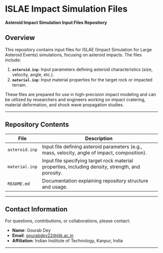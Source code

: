# **ISLAE Impact Simulation Files**  
**Asteroid Impact Simulation Input Files Repository**

## **Overview**  
This repository contains input files for ISLAE (Impact Simulation for Large Asteroid Events) simulations, focusing on asteroid impacts. The files include:  
1. **`asteroid.inp`**: Input parameters defining asteroid characteristics (size, velocity, angle, etc.).  
2. **`material.inp`**: Input material properties for the target rock or impacted terrain.  

These files are prepared for use in high-precision impact modeling and can be utilized by researchers and engineers working on impact cratering, material deformation, and shock wave propagation studies.

---

## **Repository Contents**  
| **File**             | **Description**                                                                                  |  
|-----------------------|------------------------------------------------------------------------------------------------|  
| `asteroid.inp`       | Input file defining asteroid parameters (e.g., mass, velocity, angle of impact, composition).   |  
| `material.inp`       | Input file specifying target rock material properties, including density, strength, and porosity. |  
| `README.md`          | Documentation explaining repository structure and usage.                                       |

---

## **Contact Information**  
For questions, contributions, or collaborations, please contact:  
- **Name**: Gourab Dey  
- **Email**: gourabdey22@iitk.ac.in
- **Affiliation**: Indian Institute of Technology, Kanpur, India 

---
